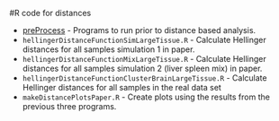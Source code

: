 #R code for distances

* [preProcess](https://github.com/mccabes292/actorPaper/new/master/RCode/distances/preProcess) - Programs to run prior to distance based analysis.
* `hellingerDistanceFunctionSimLargeTissue.R` - Calculate Hellinger distances for all samples simulation 1 in paper.
* `hellingerDistanceFunctionMixLargeTissue.R` - Calculate Hellinger distances for all samples simulation 2 (liver spleen mix) in paper.
* `hellingerDistanceFunctionClusterBrainLargeTissue.R` - Calculate Hellinger distances for all samples in the real data set
* `makeDistancePlotsPaper.R` - Create plots using the results from the previous three programs.
